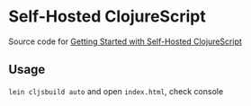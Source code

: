 # Self-Hosted ClojureScript

Source code for [Getting Started with Self-Hosted ClojureScript](http://nbeloglazov.com/2016/03/05/getting-started-with-self-hosted-cljs-part-1.html)

## Usage

`lein cljsbuild auto` and open `index.html`, check console
